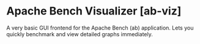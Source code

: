 Apache Bench Visualizer [ab-viz]
================================

A very basic GUI frontend for the Apache Bench (ab) application.
Lets you quickly benchmark and view detailed graphs immediately.

